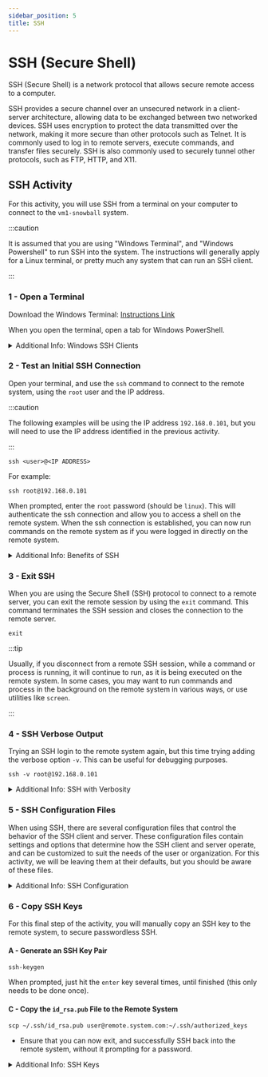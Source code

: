 ```yaml
---
sidebar_position: 5
title: SSH
---
```


# SSH (Secure Shell)

SSH (Secure Shell) is a network protocol that allows secure remote access to a computer. 

SSH provides a secure channel over an unsecured network in a client-server architecture, allowing data to be exchanged between two networked devices. SSH uses encryption to protect the data transmitted over the network, making it more secure than other protocols such as Telnet. It is commonly used to log in to remote servers, execute commands, and transfer files securely. SSH is also commonly used to securely tunnel other protocols, such as FTP, HTTP, and X11.

## SSH Activity

For this activity, you will use SSH from a terminal on your computer to connect to the `vm1-snowball` system.

:::caution

It is assumed that you are using "Windows Terminal", and "Windows Powershell" to run SSH into the system. The instructions will generally apply for a Linux terminal, or pretty much any system that can run an SSH client.

:::

### 1 - Open a Terminal

Download the Windows Terminal: [Instructions Link](https://learn.microsoft.com/en-us/windows/terminal/install)

When you open the terminal, open a tab for Windows PowerShell. 

<details>
  <summary>Additional Info: Windows SSH Clients</summary>

PuTTY is a popular SSH client for Windows, but there are several other SSH clients that are available for Windows, and that offer similar or better functionality than PuTTY. Some of the best alternatives to PuTTY include:

- MobaXterm: MobaXterm is a feature-rich SSH client for Windows that includes many advanced features, such as a built-in X11 server, a built-in SFTP client, and support for multi-tabbed sessions. MobaXterm also includes a range of tools for remote administration, such as a terminal emulator, a remote desktop client, and a network scanner.

- KiTTY: KiTTY is a fork of PuTTY that adds several new features and improvements, such as session saving and reopening, automatic logon, and support for graphical applications (e.g. X11 forwarding). KiTTY is a lightweight and easy-to-use SSH client, and is a good alternative to PuTTY for users who want a more feature-rich SSH client.

- SecureCRT: SecureCRT is a commercial SSH client for Windows that offers advanced features and a user-friendly interface. SecureCRT includes support for multiple protocols (e.g. SSH, Telnet, Rlogin), support for multiple session types (e.g. VT100, VT102, VT220), and support for a wide range of authentication methods (e.g. public key, password, keyboard-interactive). SecureCRT is a powerful and reliable SSH client, and is a good alternative to PuTTY for users who need advanced features and professional-grade support.

- ZOC Terminal: ZOC Terminal is a commercial SSH client for Windows that offers a range of advanced features, such as support for multiple protocols (e.g. SSH, Telnet, Rlogin), support for multiple window types (e.g

There are many other options as well. When working from a Windows machine, I prefer to just use the Windows Terminal, combined with WSL, or the builtin Windows SSH Client as described here:
https://learn.microsoft.com/en-us/windows/terminal/tutorials/ssh
</details>  


### 2 - Test an Initial SSH Connection

Open your terminal, and use the `ssh` command to connect to the remote system, using the `root` user and the IP address. 

:::caution

The following examples will be using the IP address `192.168.0.101`, but you will need to use the IP address identified in the previous activity.

:::

```
ssh <user>@<IP ADDRESS>
```

For example:
```
ssh root@192.168.0.101
```

When prompted, enter the `root` password (should be `linux`). This will authenticate the ssh connection and allow you to access a shell on the remote system. When the ssh connection is established, you can now run commands on the remote system as if you were logged in directly on the remote system.

<details>
  <summary>Additional Info: Benefits of SSH</summary>

There are several benefits of using SSH over other remote access methods:

- Security: SSH uses strong encryption to protect the data transmitted over the network. This makes it more secure than other remote access methods, such as Telnet, which transmit data in plain text.

- Accessibility: SSH allows users to access a remote computer from any location with an internet connection. This is useful for remote administration and support, as well as for accessing files and applications on a remote server.

- Scriptability: SSH allows users to automate tasks and execute commands on a remote computer using scripts. This can save time and reduce the risk of errors when performing repetitive tasks.

- Tunneling: SSH allows users to tunnel other protocols, such as FTP and HTTP, through an encrypted SSH connection. This can provide additional security for sensitive data and protect against network sniffing attacks.

- Compatibility: SSH is supported on a wide range of platforms, including Linux, macOS, Windows, and mobile devices. This makes it a versatile and widely-used tool for remote access.

- Copy and Pasting: One benefit of using SSH over some other methods, is the ability to paste text. Unlike a console, where pasting is not supported, SSH allows users to easily paste text from their local clipboard into the remote terminal. This can save time and improve productivity when working with long commands or complex text.

For example, imagine you are working on a remote Linux server and need to edit a configuration file with a long list of options. With a console, you would need to type out the entire list of options manually, which can be time-consuming and error-prone. With SSH, you can simply copy the list of options from your local machine and paste them into the remote terminal. This makes it much faster and easier to edit the configuration file. Additionally, pasting text with SSH is secure, as the text is encrypted during transmission.

</details>

### 3 - Exit SSH

When you are using the Secure Shell (SSH) protocol to connect to a remote server, you can exit the remote session by using the `exit` command. This command terminates the SSH session and closes the connection to the remote server.

```
exit
```

:::tip

Usually, if you disconnect from a remote SSH session, while a command or process is running, it will continue to run, as it is being executed on the remote system. In some cases, you may want to run commands and process in the background on the remote system in various ways, or use utilities like `screen`.

:::

### 4 - SSH Verbose Output

Trying an SSH login to the remote system again, but this time trying adding the verbose option `-v`. This can be useful for debugging purposes.

```
ssh -v root@192.168.0.101
```

<details>
  <summary>Additional Info: SSH with Verbosity</summary>

To enable verbose output, include the `-v` option, which will display detailed information about the ssh connection process. You can add increasing levels of verbosity, up to a maximum of three, with the option `-vvv`.

</details>

### 5 - SSH Configuration Files

When using SSH, there are several configuration files that control the behavior of the SSH client and server. These configuration files contain settings and options that determine how the SSH client and server operate, and can be customized to suit the needs of the user or organization. For this activity, we will be leaving them at their defaults, but you should be aware of these files.

<details>
  <summary>Additional Info: SSH Configuration</summary>

<b>Client Side Configuration Files:</b>

-  `ssh_config`
   - This file is used by the SSH client, and contains settings that apply to all SSH connections made from the client machine. This can specify the default SSH port, the default user to connect as, and other security options. For more info see `man ssh_config`.
- `known_hosts`
   - This file is used by the SSH client to store the public keys of servers that the client has previously connected to. The known_hosts file is typically located in the `~/.ssh` directory on the client machine.

<b>Server Side Configuration Files:</b>

- `sshd_config`
    - This file is used by the SSH server, and contains settings that apply to the SSH server and control how it operates and manages SSH connections. It can specify which users are allowed to connect to the server, the authentication and encryption methods to allow, the server's listening port, among other things. For more info, see `man sshd_config`.
- `authorized_keys`
    - This file is used by the SSH server to store the public keys of users who are allowed to connect to the server. The authorized_keys file is typically located in the `~/.ssh` directory of each user's home directory on the server.

</details>

### 6 - Copy SSH Keys

For this final step of the activity, you will manually copy an SSH key to the remote system, to secure passwordless SSH.

#### A - Generate an SSH Key Pair

```
ssh-keygen
```
When prompted, just hit the `enter` key several times, until finished (this only needs to be done once).

#### C - Copy the <code>id_rsa.pub</code> File to the Remote System

```
scp ~/.ssh/id_rsa.pub user@remote.system.com:~/.ssh/authorized_keys
```

- Ensure that you can now exit, and successfully SSH back into the remote system, without it prompting for a password.

<details>
    <summary>Additional Info: SSH Keys</summary>

SSH keys are a type of cryptographic key that is used for authentication in the Secure Shell (SSH) protocol. SSH keys consist of a pair of files: a private key, which is kept on the client machine, and a public key, which is stored on the server. 

SSH keys offer several advantages over other authentication methods, such as passwords. SSH keys are more secure than passwords, because they use a form of encryption that is difficult to crack. SSH keys are also more convenient than passwords, because they allow the user to authenticate without having to enter a password.

:::warning

Using the above method, would overwrite a systems existing authorized_keys files. In a normal scenario, you might not want to do that. This was just used for a quick example. Alternatively, you could append the contents to the existing contents of the file on the remote server.

:::

:::tip

From a Linux machine, you can use the `ssh-keygen`, and then the `ssh-copy-id` command. The `ssh-copy-id` command is an ideal way to copy an SSH key to a remote system.

:::tip
</details>